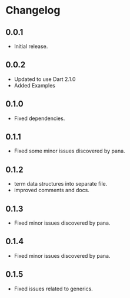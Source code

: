 # Changelog

## 0.0.1

- Initial release.

## 0.0.2

- Updated to use Dart 2.1.0
- Added Examples

## 0.1.0

 - Fixed dependencies.

## 0.1.1

 - Fixed some minor issues discovered by pana.

## 0.1.2

 - term data structures into separate file.
 - improved comments and docs.


## 0.1.3
 - Fixed minor issues discovered by pana.

 ## 0.1.4
 - Fixed minor issues discovered by pana.


 ## 0.1.5
 - Fixed issues related to generics.


